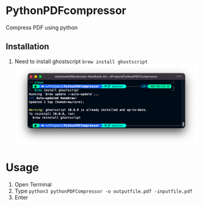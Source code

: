 # PythonPDFcompressor
Compress PDF using python

## Installation
1. Need to install ghostscript `brew install ghostscript` 
![Screenshot](screenshot.png)

# Usage
1. Open Terminal
2. Type `python3 pythonPDFCompressor -o outputfile.pdf -inputfile.pdf`
3. Enter
